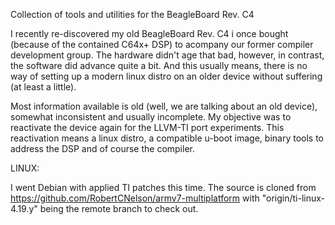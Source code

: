 Collection of tools and utilities for the BeagleBoard Rev. C4

I recently re-discovered my old BeagleBoard Rev. C4 i once bought (because of the contained C64x+ DSP) to acompany our former compiler development group. The hardware didn't age that bad, however, in contrast, the software did advance quite a bit. And this usually means, there is no way of setting up a modern linux distro on an older device without suffering (at least a little).

Most information available is old (well, we are talking about an old device), somewhat inconsistent and usually incomplete. My objective was to reactivate the device again for the LLVM-TI port experiments. This reactivation means a linux distro, a compatible u-boot image, binary tools to address the DSP and of course the compiler.

LINUX:

I went Debian with applied TI patches this time. The source is cloned from https://github.com/RobertCNelson/armv7-multiplatform with "origin/ti-linux-4.19.y" being the remote branch to check out.
